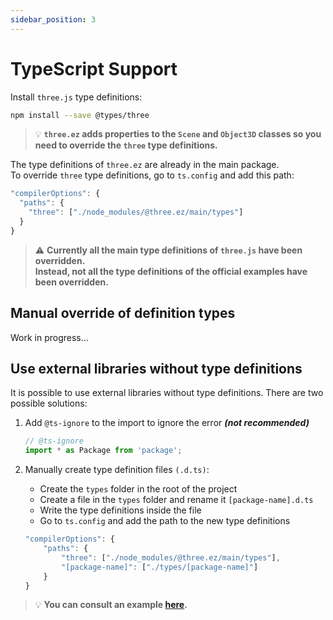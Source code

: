 ```yaml
---
sidebar_position: 3
---
```


# TypeScript Support

Install `three.js` type definitions:
```bash
npm install --save @types/three
```

> 💡 **`three.ez` adds properties to the `Scene` and `Object3D` classes so you need to override the `three` type definitions.**

The type definitions of `three.ez` are already in the main package. <br />
To override `three` type definitions, go to `ts.config` and add this path:

```javascript
"compilerOptions": {
  "paths": {
    "three": ["./node_modules/@three.ez/main/types"]
  }
}
```

> ⚠️ **Currently all the main type definitions of `three.js` have been overridden. <br /> Instead, not all the type definitions of the official examples have been overridden.**

## Manual override of definition types

Work in progress...

## Use external libraries without type definitions

It is possible to use external libraries without type definitions.
There are two possible solutions:
1. Add `@ts-ignore` to the import to ignore the error ***(not recommended)***
    ```javascript
    // @ts-ignore
    import * as Package from 'package';
    ```
2. Manually create type definition files `(.d.ts)`:
   - Create the `types` folder in the root of the project
   - Create a file in the `types` folder and rename it `[package-name].d.ts`
   - Write the type definitions inside the file
   - Go to `ts.config` and add the path to the new type definitions

    ```javascript
    "compilerOptions": {
        "paths": {
            "three": ["./node_modules/@three.ez/main/types"],
            "[package-name]": ["./types/[package-name]"]
        }
    }
    ```
 
 > 💡 **You can consult an example [here](https://stackblitz.com/edit/three-ez-textbox?file=types%2Ftroika-three-text.d.ts).**

